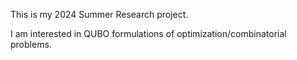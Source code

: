 This is my 2024 Summer Research project.

I am interested in QUBO formulations of optimization/combinatorial problems.
